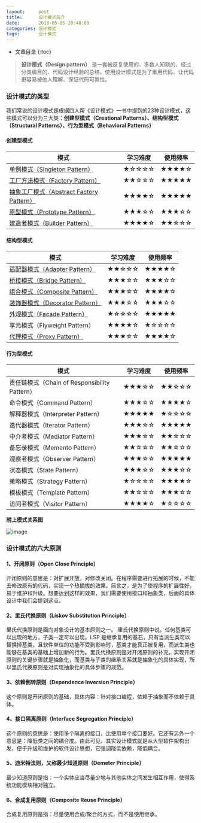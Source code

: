 ```yaml
---
layout:     post
title:      设计模式简介
date:       2018-05-05 20:48:00
categories: 设计模式
tags:       设计模式
---
```


* 文章目录
{:toc}

> **设计模式（Design pattern）** 是一套被反复使用的、多数人知晓的、经过分类编目的、代码设计经验的总结。使用设计模式是为了重用代码、让代码更容易被他人理解、保证代码可靠性。



### 设计模式的类型

我们常说的设计模式是根据四人帮《设计模式》一书中提到的23种设计模式，这些模式可以分为三大类：**创建型模式（Creational Patterns）、结构型模式（Structural Patterns）、行为型模式（Behavioral Patterns）**


#### 创建型模式
模式 | 学习难度 | 使用频率
---|---|---
[单例模式（Singleton Pattern）](https://yaokuan.github.io/2018/05/06/Singleton-Pattern/)|★☆☆☆☆|★★★★☆
[工厂方法模式（Factory Pattern）](https://yaokuan.github.io/2018/05/11/Factory-Function-Pattern/)|★★☆☆☆|★★★★★
[抽象工厂模式（Abstract Factory Pattern）](https://yaokuan.github.io/2018/05/11/Abstract-Factory-Pattern/)|★★★★☆|★★★★★
[原型模式（Prototype Pattern）](https://yaokuan.github.io/2018/05/13/Prototype-Design-Patern/)|★★★☆☆|★★★☆☆
[建造者模式（Builder Pattern）](https://yaokuan.github.io/2018/05/12/Builder-Design-Pattern/)|★★★★☆|★★☆☆☆

#### 结构型模式 
模式 | 学习难度 | 使用频率
---|---|---
[适配器模式（Adapter Pattern）](https://yaokuan.github.io/2018/05/25/Adapter-Design-Pattern/)|★★☆☆☆|★★★★☆
[桥接模式（Bridge Pattern）](https://yaokuan.github.io/2018/05/26/Bridge-Design-Pattern/)|★★★☆☆|★★★☆☆
[组合模式（Composite Pattern）](https://yaokuan.github.io/2018/06/02/Design-Pattern-Composite/)|★★★☆☆|★★★★☆
[装饰器模式（Decorator Pattern）](https://yaokuan.github.io/2018/05/01/decorate-design-pattern/)|★★★☆☆|★★★☆☆
[外观模式（Facade Pattern）](https://yaokuan.github.io/2018/05/27/Facade-Design-Pattern/)|★☆☆☆☆|★★★★★
享元模式（Flyweight Pattern）|★★★★☆|★☆☆☆☆
[代理模式（Proxy Pattern）](https://yaokuan.github.io/2018/06/02/Proxy-Design-Pattern/)|★★★☆☆|★★★★☆

#### 行为型模式
模式 | 学习难度 | 使用频率
---|---|---
责任链模式（Chain of Responsibility Pattern）|★★★☆☆|★★☆☆☆
命令模式（Command Pattern）|★★★☆☆|★★★★☆
解释器模式（Interpreter Pattern）|★★★★★|★☆☆☆☆
迭代器模式（Iterator Pattern）|★★★☆☆|★★★★★
中介者模式（Mediator Pattern）|★★★☆☆|★★☆☆☆
备忘录模式（Memento Pattern）|★★☆☆☆|★★☆☆☆
观察者模式（Observer Pattern）|★★★☆☆|★★★★★
状态模式（State Pattern）|★★★☆☆|★★★☆☆
策略模式（Strategy Pattern）|★☆☆☆☆|★★★★☆
模板模式（Template Pattern）|★★☆☆☆|★★★☆☆
访问者模式（Visitor Pattern）|★★★★☆|★☆☆☆☆

**附上模式关系图**

![image](http://oc26wuqdw.bkt.clouddn.com/2018/5/designPattern/design-pattern-relations.jpg)

### 设计模式的六大原则
#### 1、开闭原则（Open Close Principle）

开闭原则的意思是：对扩展开放，对修改关闭。在程序需要进行拓展的时候，不能去修改原有的代码，实现一个热插拔的效果。简言之，是为了使程序的扩展性好，易于维护和升级。想要达到这样的效果，我们需要使用接口和抽象类，后面的具体设计中我们会提到这点。

#### 2、里氏代换原则（Liskov Substitution Principle）

里氏代换原则是面向对象设计的基本原则之一。 里氏代换原则中说，任何基类可以出现的地方，子类一定可以出现。LSP 是继承复用的基石，只有当派生类可以替换掉基类，且软件单位的功能不受到影响时，基类才能真正被复用，而派生类也能够在基类的基础上增加新的行为。里氏代换原则是对开闭原则的补充。实现开闭原则的关键步骤就是抽象化，而基类与子类的继承关系就是抽象化的具体实现，所以里氏代换原则是对实现抽象化的具体步骤的规范。

#### 3、依赖倒转原则（Dependence Inversion Principle）

这个原则是开闭原则的基础，具体内容：针对接口编程，依赖于抽象而不依赖于具体。

#### 4、接口隔离原则（Interface Segregation Principle）

这个原则的意思是：使用多个隔离的接口，比使用单个接口要好。它还有另外一个意思是：降低类之间的耦合度。由此可见，其实设计模式就是从大型软件架构出发、便于升级和维护的软件设计思想，它强调降低依赖，降低耦合。

#### 5、迪米特法则，又称最少知道原则（Demeter Principle）

最少知道原则是指：一个实体应当尽量少地与其他实体之间发生相互作用，使得系统功能模块相对独立。

#### 6、合成复用原则（Composite Reuse Principle）

合成复用原则是指：尽量使用合成/聚合的方式，而不是使用继承。
